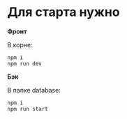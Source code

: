 # Для старта нужно
**Фронт**

В корне:

    npm i
    npm run dev
**Бэк**

В папке database:

    npm i
    npm run start

